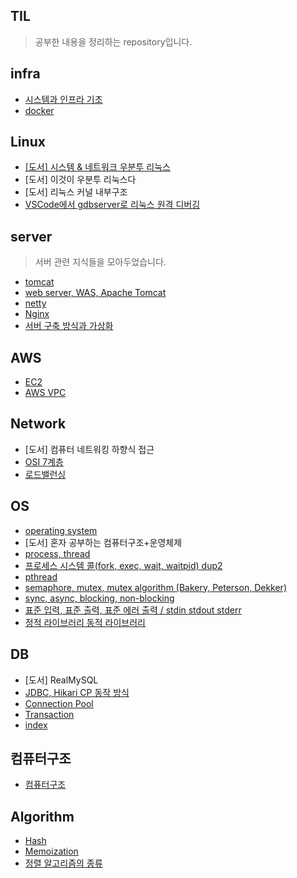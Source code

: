 ## TIL
> 공부한 내용을 정리하는 repository입니다.

## infra
- [시스템과 인프라 기초](https://github.com/AnChanUng/TIL/blob/main/infra/%EC%8B%9C%EC%8A%A4%ED%85%9C%EA%B3%BC%20%EC%9D%B8%ED%94%84%EB%9D%BC%20%EA%B8%B0%EC%B4%88.md)
- [docker](https://cookie.tistory.com/135)
  
## Linux
- [[도서] 시스템 & 네트워크 우분투 리눅스](https://github.com/AnChanUng/TIL/tree/main/linux)
- [도서] 이것이 우분투 리눅스다
- [도서] 리눅스 커널 내부구조
- [VSCode에서 gdbserver로 리눅스 원격 디버깅](https://github.com/AnChanUng/TIL/blob/main/linux/VSCode%EC%97%90%EC%84%9C%20%EB%A6%AC%EB%88%85%EC%8A%A4%20%EC%9B%90%EA%B2%A9%20GDB%20%EB%94%94%EB%B2%84%EA%B9%85%20%EA%B3%BC%EC%A0%95.md)

## server
> 서버 관련 지식들을 모아두었습니다.
- [tomcat](https://github.com/AnChanUng/TIL/blob/main/server/tomcat.md)
- [web server, WAS, Apache Tomcat](https://github.com/AnChanUng/TIL/blob/main/server/web%20server%2C%20WAS%2C%20Apache%20Tomcat.md)
- [netty](https://github.com/AnChanUng/TIL/blob/main/server/netty.md)
- [Nginx](https://good-abacus-b37.notion.site/Nginx-1a1c64f6820381abaa04d97d2247b9d8?pvs=4)
- [서버 구축 방식과 가상화](https://good-abacus-b37.notion.site/1a1c64f68203812eba5ced88b5932005?pvs=4)

## AWS
- [EC2](https://good-abacus-b37.notion.site/EC2-1a1c64f6820381308bd1ce727216dab9?pvs=4)
- [AWS VPC](https://good-abacus-b37.notion.site/EC2-1a1c64f6820381308bd1ce727216dab9?pvs=4)

## Network
- [도서] 컴퓨터 네트워킹 하향식 접근
- [OSI 7계층](https://good-abacus-b37.notion.site/OSI-7-190c64f6820380d79b20cefda1ab0527?pvs=4)
- [로드밸런싱](https://github.com/AnChanUng/TIL/blob/main/network/%EB%A1%9C%EB%93%9C%EB%B0%B8%EB%9F%B0%EC%8B%B1.md)

## OS
- [operating system](https://github.com/AnChanUng/TIL/blob/main/operating%20system/os-outline.md)
- [도서] 혼자 공부하는 컴퓨터구조+운영체제
- [process, thread](https://good-abacus-b37.notion.site/190c64f6820380de9fe3f8f73e541c2a?pvs=4)
- [프로세스 시스템 콜(fork, exec, wait, waitpid) dup2](https://good-abacus-b37.notion.site/kernel-shell-system-call-fork-exec-wait-waitpid-pthread-dup2-198c64f68203809ab53cedc1151c4e91?pvs=4)
- [pthread](https://good-abacus-b37.notion.site/pthread-1a5c64f68203801793cfeac6300a299c?pvs=4)
- [semaphore, mutex, mutex algorithm (Bakery, Peterson, Dekker)](https://github.com/AnChanUng/TIL/blob/main/operating%20system/semaphore%2C%20mutex.md)
- [sync, async, blocking, non-blocking](https://github.com/AnChanUng/TIL/blob/main/operating%20system/sync%2C%20async%2C%20bloking%2C%20non-blocking.md)
- [표준 입력, 표준 출력, 표준 에러 출력 / stdin stdout stderr](https://good-abacus-b37.notion.site/1a4c64f68203804c8a0aea8fe76a6da5?pvs=4)
- [정적 라이브러리 동적 라이브러리](https://good-abacus-b37.notion.site/C-198c64f68203804cb706ea6e112170c8?pvs=4)

## DB
- [도서] RealMySQL
- [JDBC, Hikari CP 동작 방식](https://good-abacus-b37.notion.site/JDBC-1a1c64f6820381899784f651e487d05d?pvs=4)
- [Connection Pool](https://good-abacus-b37.notion.site/Connetion-Pool-1a1c64f682038166b904f5d141d0b4a5?pvs=4)
- [Transaction](https://good-abacus-b37.notion.site/transaction-1a1c64f682038191b191f0d6c72ad533?pvs=4)
- [index](https://good-abacus-b37.notion.site/index-1a1c64f68203817a9f3cfbc0f467296e?pvs=4)
  
## 컴퓨터구조
- [컴퓨터구조](https://good-abacus-b37.notion.site/195c64f68203809bafe8eb1cde054cfe?pvs=4)

## Algorithm
- [Hash](https://github.com/AnChanUng/TIL/blob/main/algorithm/hash.md)
- [Memoization](https://github.com/AnChanUng/TIL/blob/main/algorithm/memoization.md)
- [정렬 알고리즘의 종류](https://github.com/AnChanUng/TIL/tree/main/algorithm)
